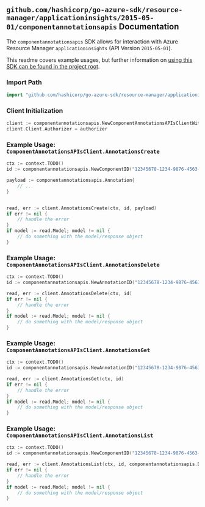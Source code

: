 
## `github.com/hashicorp/go-azure-sdk/resource-manager/applicationinsights/2015-05-01/componentannotationsapis` Documentation

The `componentannotationsapis` SDK allows for interaction with Azure Resource Manager `applicationinsights` (API Version `2015-05-01`).

This readme covers example usages, but further information on [using this SDK can be found in the project root](https://github.com/hashicorp/go-azure-sdk/tree/main/docs).

### Import Path

```go
import "github.com/hashicorp/go-azure-sdk/resource-manager/applicationinsights/2015-05-01/componentannotationsapis"
```


### Client Initialization

```go
client := componentannotationsapis.NewComponentAnnotationsAPIsClientWithBaseURI("https://management.azure.com")
client.Client.Authorizer = authorizer
```


### Example Usage: `ComponentAnnotationsAPIsClient.AnnotationsCreate`

```go
ctx := context.TODO()
id := componentannotationsapis.NewComponentID("12345678-1234-9876-4563-123456789012", "example-resource-group", "componentValue")

payload := componentannotationsapis.Annotation{
	// ...
}


read, err := client.AnnotationsCreate(ctx, id, payload)
if err != nil {
	// handle the error
}
if model := read.Model; model != nil {
	// do something with the model/response object
}
```


### Example Usage: `ComponentAnnotationsAPIsClient.AnnotationsDelete`

```go
ctx := context.TODO()
id := componentannotationsapis.NewAnnotationID("12345678-1234-9876-4563-123456789012", "example-resource-group", "componentValue", "annotationIdValue")

read, err := client.AnnotationsDelete(ctx, id)
if err != nil {
	// handle the error
}
if model := read.Model; model != nil {
	// do something with the model/response object
}
```


### Example Usage: `ComponentAnnotationsAPIsClient.AnnotationsGet`

```go
ctx := context.TODO()
id := componentannotationsapis.NewAnnotationID("12345678-1234-9876-4563-123456789012", "example-resource-group", "componentValue", "annotationIdValue")

read, err := client.AnnotationsGet(ctx, id)
if err != nil {
	// handle the error
}
if model := read.Model; model != nil {
	// do something with the model/response object
}
```


### Example Usage: `ComponentAnnotationsAPIsClient.AnnotationsList`

```go
ctx := context.TODO()
id := componentannotationsapis.NewComponentID("12345678-1234-9876-4563-123456789012", "example-resource-group", "componentValue")

read, err := client.AnnotationsList(ctx, id, componentannotationsapis.DefaultAnnotationsListOperationOptions())
if err != nil {
	// handle the error
}
if model := read.Model; model != nil {
	// do something with the model/response object
}
```
